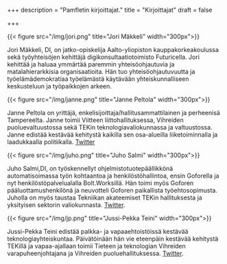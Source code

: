 +++
description = "Pamfletin kirjoittajat."
title = "Kirjoittajat"
draft = false

+++

{{< figure src="/img/jori.png" title="Jori Mäkkeli" width="300px">}}

Jori Mäkkeli, DI, on jatko-opiskelija Aalto-yliopiston kauppakorkeakoulussa sekä työyhteisöjen kehittäjä digikonsultaatiotoimisto Futuricella. Jori kehittää ja haluaa ymmärtää paremmin yhteisöohjautuvia ja matalahierarkkisia organisaatioita. Hän tuo yhteisöohjautuvuutta ja työelämädemokratiaa työelämästä käytävään yhteiskunnalliseen keskusteluun ja työpaikkojen arkeen.

{{< figure src="/img/janne.png" title="Janne Peltola" width="300px">}}

Janne Peltola on yrittäjä, enkelisijoittaja/hallitusammattilainen ja perheenisä Tampereelta. Janne toimii Viitteen liittohallituksessa, Vihreiden puoluevaltuustossa sekä TEKin teknologiavaliokunnassa ja valtuustossa. Janne edistää kestävää kehitystä kaikilla sen osa-alueilla liiketoiminnalla ja laadukkaalla politiikalla. [Twitter](https://twitter.com/JannePeltola)

{{< figure src="/img/juho.png" title="Juho Salmi" width="300px">}}

Juho Salmi,DI, on työskennellyt ohjelmistotuotepäällikkönä automatisoimassa työn kohtaantoa ja henkilöstöhallintoa, ensin Goforella ja nyt henkilöstöpalvelualalla Bolt.Worksillä. Hän toimi myös Goforen pääluottamushenkilönä ja neuvotteli Goforen paikallista työehtosopimusta. Juholla on myös taustaa Tekniikan akateemiset TEKin hallituksesta ja yksityisen sektorin valiokunnasta. [Twitter](https://twitter.com/juhosalmi).

{{< figure src="/img/jp.png" title="Jussi-Pekka Teini" width="300px">}}

Jussi-Pekka Teini edistää palkka- ja vapaaehtoistöissä kestävää teknologiayhteiskuntaa. Päivätöinään hän vie eteenpäin kestävää kehitystä TEKillä ja vapaa-ajallaan toimii Tieteen ja teknologian Vihreiden varapuheenjohtajana ja Vihreiden puoluehallituksessa. [Twitter](https://twitter.com/teinij).